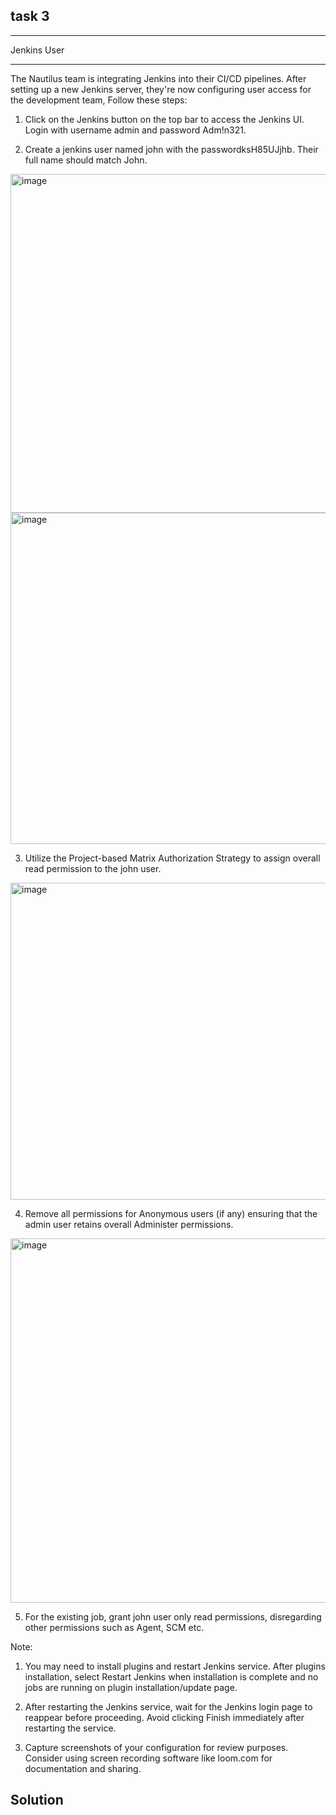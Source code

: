 ## task 3

---
Jenkins User

----


The Nautilus team is integrating Jenkins into their CI/CD pipelines. After setting up a new Jenkins server, they're now configuring user access for the development team, Follow these steps:



1. Click on the Jenkins button on the top bar to access the Jenkins UI. Login with username admin and password Adm!n321.

2. Create a jenkins user named john with the passwordksH85UJjhb. Their full name should match John.

<img width="1362" height="542" alt="image" src="https://github.com/user-attachments/assets/414481e8-a24c-44f0-a01d-bf99a589db8c" />

<img width="1310" height="530" alt="image" src="https://github.com/user-attachments/assets/e5ff9997-3d0a-423d-bec1-900d96aea5cd" />

3. Utilize the Project-based Matrix Authorization Strategy to assign overall read permission to the john user.

<img width="1365" height="507" alt="image" src="https://github.com/user-attachments/assets/7dc52c19-7437-4600-bbf3-dbf08b02d1bb" />


4. Remove all permissions for Anonymous users (if any) ensuring that the admin user retains overall Administer permissions.

<img width="1327" height="583" alt="image" src="https://github.com/user-attachments/assets/a321c7f9-8759-4519-a5da-cc72053382cd" />


5. For the existing job, grant john user only read permissions, disregarding other permissions such as Agent, SCM etc.


Note:

1. You may need to install plugins and restart Jenkins service. After plugins installation,
select Restart Jenkins when installation is complete and no jobs are running on plugin installation/update page.




2. After restarting the Jenkins service, wait for the Jenkins login page to reappear before proceeding. Avoid clicking Finish immediately after restarting the service.


3. Capture screenshots of your configuration for review purposes. Consider using screen recording software like loom.com for documentation and sharing.



## Solution

